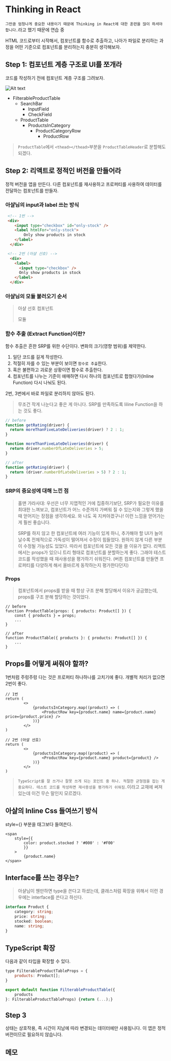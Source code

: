 # Thinking in React

`그만큼 엄청나게 중요한 내용이기 때문에 Thinking in React에 대한 훈련을 많이 하셔야 합니다.`라고 했기 때문에 연습 중

HTML 코드로부터 시작해서, 컴포넌트를 함수로 추출하고, 나아가 파일로 분리하는 과정을
어떤 기준으로 컴포넌트를 분리하는지 충분히 생각해보자.

## Step 1: 컴포넌트 계층 구조로 UI를 쪼개라

코드를 작성하기 전에 컴포넌트 계층 구조를 그려보자.

![Alt text](https://react.dev/images/docs/s_thinking-in-react_ui_outline.png)

- FilterableProductTable
  - SearchBar
    - InputField
    - CheckField
  - ProductTable
    - ProductsInCategory
      - ProductCategoryRow
        - ProductRow

> `ProductTable`에서 `<thead></thead>`부분을 `ProductTableHeader`로 분할해도 되겠다.

## Step 2: 리액트로 정적인 버전을 만들어라

정적 버전을 앱을 만든다. 다른 컴포넌트를 재사용하고 프로퍼티를 사용하여 데이터를 전달하는 컴포넌트를 만들자.

### 아샬님의 input과 label 쓰는 방식

```html
 <!-- 1번 -->
 <div>
    <input type="checkbox" id="only-stock" />
    <label htmlFor="only-stock">
        Only show products in stock
    </label>
  </div>

 <!-- 2번 (아샬 선호) -->
  <div>
    <label>
      <input type="checkbox" />
      Only show products in stock
    </label>
  </div>
```

### 아샬님의 모듈 불러오기 순서

> 아샬 선호
> 컴포넌트
>
> 모듈

### 함수 추출 (Extract Function)이란?

함수 추출은 흔한 SRP를 위한 수단이다. 변화의 크기(영향 범위)를 제약한다.

1. 일단 코드를 길게 작성한다.
2. 적절히 자를 수 있는 부분이 보이면 `함수로 추출`한다.
3. 혹은 불편하고 괴로운 상황이면 함수로 추출한다.
4. 컴포넌트를 나누는 기준이 애매하면 다시 하나의 컴포넌트로 합쳤다가(lnline Function) 다시 나눠도 된다.

2번, 3번에서 바로 파일로 분리하지 않아도 된다.

> 무조건 작게 나눈다고 좋은 게 아니다. SRP를 만족하도록 liline Function을 하는 것도 좋다.

```javascript
// before
function getRating(driver) {
  return moreThanFiveLateDeliveries(driver) ? 2 : 1;
}

function moreThanFiveLateDeliveries(driver) {
  return driver.numberOfLateDeliveries > 5;
}

// after
function getRating(driver) {
  return (driver.numberOfLateDeliveries > 5) ? 2 : 1;
}
```

### SRP의 중요성에 대해 느낀 점

> 홀맨 가라사대: 우선은 너무 지엽적인 거에 집중하기보단, SRP가 필요한 이유를 최대한 느껴보고, 컴포넌트가 어느 수준까지 가벼워 질 수 있는지와 그렇게 했을 때 얻어지는 장점을 생각하세요. 와 나도 꼭 지켜야겠구나! 이런 느낌을 얻어가는게 훨씬 좋습니다.
>
> SRP를 하지 않고 한 컴포넌트에 여러 기능이 있게 하니, 추가해야 할 UI가 늘어날수록 전체적으로 가독성이 떨어져서 수정이 힘들었다. 원하지 않게 다른 부분이 수정될 가능성도 있었다. 따라서 컴포넌트에 모든 것을 쓸 이유가 없다. 리액트에서는 props가 있으니 트리 형태로 컴포넌트를 분할하는게 좋다. 그래야 테스트 코드를 작성했을 때 재사용성을 평가하기 쉬워진다. (버튼 컴포넌트를 만들면 프로퍼티를 다양하게 해서 올바르게 동작하는지 평가한다던지)

### Props

> 컴포넌트에서 props를 받을 때 항상 구조 분해 할당해서 이유가 궁금했는데, props를 구조 분해 할당하는 것이었다.

```tsx
// before
function ProductTable(props: { products: Product[] }) {
    const { products } = props;
    ...
}

// after
function ProductTable({ products }: { products: Product[] }) {
    ...
}
```

## Props를 어떻게 써줘야 할까?

1번처럼 주렁주렁 다는 것은 프로퍼티 하나하나를 고치기에 좋다. 개별적 처리가 없으면 2번이 좋다.

```tsx
// 1번
return (
        <>
            {productsInCategory.map((product) => (
                <ProductRow key={product.name} name={product.name} price={product.price} />
            ))}
        </>
)

// 2번 (아샬 선호)
return (
        <>
            {productsInCategory.map((product) => (
                <ProductRow key={product.name} product={product} />
            ))}
        </>
)
```

> `TypeScript를 잘 쓰거나 잘못 쓰게 되는 포인트 중 하나. 적절한 균형점을 잡는 게 중요하다. 테스트 코드를 작성하면 재사용성을 평가하기 쉬워짐.`이라고 교재에 써져있는데 이건 무슨 말인지 모르겠다.

## 아샬의 Inline Css 들여쓰기 방식

style={} 부분을 태그보다 들여쓴다.

```tsx
<span 
    style={{
        color: product.stocked ? '#000' : '#F00'
        }}
    >
        {product.name}
</span>
```

## Interface를 쓰는 경우는?

> 아샬님이 웬만하면 type을 쓴다고 하셨는데, 클래스처럼 확장을 위해서 이런 경우에는 interface를 쓴다고 하신다.

```typescript
interface Product {
    category: string; 
    price: string; 
    stocked: boolean;
    name: string;
}
```

## TypeScript 확장

다음과 같이 타입을 확장할 수 있다.

```jsx
type FilterableProductTableProps = {
    products: Product[];
}

export default function FilterableProductTable({ 
    products
}: FilterableProductTableProps) {return (...);}
```

## Step 3

상태는 상호작용, 즉 시간이 지남에 따라 변경되는 데이터에만 사용됩니다. 이 앱은 정적 버전이므로 필요하지 않습니다.

## 메모
